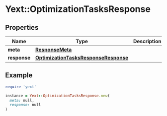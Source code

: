 # Yext::OptimizationTasksResponse

## Properties

| Name | Type | Description | Notes |
| ---- | ---- | ----------- | ----- |
| **meta** | [**ResponseMeta**](ResponseMeta.md) |  | [optional] |
| **response** | [**OptimizationTasksResponseResponse**](OptimizationTasksResponseResponse.md) |  | [optional] |

## Example

```ruby
require 'yext'

instance = Yext::OptimizationTasksResponse.new(
  meta: null,
  response: null
)
```

